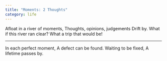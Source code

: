 ```yaml
---
title: "Moments: 2 Thoughts"
category: life
---
```


Afloat in a river of moments,
Thoughts, opinions, judgements
Drift by.
What if this river ran clear?
What a trip that would be!

___

In each perfect moment,
A defect can be found.
Waiting to be fixed,
A lifetime passes by.
